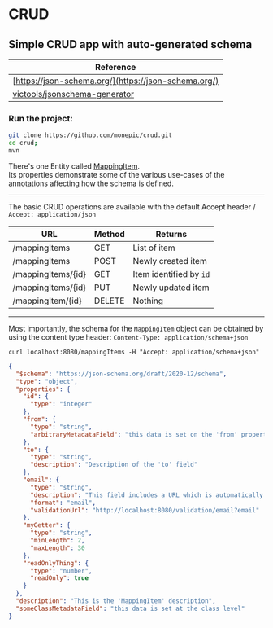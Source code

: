 # CRUD

## Simple CRUD app with auto-generated schema

|Reference|
|---|
| [https://json-schema.org/](https://json-schema.org/) |
| [victools/jsonschema-generator](https://github.com/victools/jsonschema-generator)|

### Run the project:
```bash
git clone https://github.com/monepic/crud.git
cd crud;
mvn
```

There's one Entity called [MappingItem](./src/main/java/com/monepic/crud/entity/MappingItem.java).  
Its properties demonstrate some of the various use-cases of the annotations affecting how the schema is defined.

---

The basic CRUD operations are available with the default Accept header / `Accept: application/json`

|URL|Method|Returns|
|---|---|---|
|/mappingItems|GET|List of item|
|/mappingItems|POST|Newly created item|
|/mappingItems/{id}|GET|Item identified by `id`|
|/mappingItems/{id}|PUT|Newly updated item|
|/mappingItem/{id}|DELETE|Nothing|

---


Most importantly, the schema for the `MappingItem` object can be obtained by using the content type header: `Content-Type: application/schema+json`

`curl localhost:8080/mappingItems -H "Accept: application/schema+json"`


```json
{
  "$schema": "https://json-schema.org/draft/2020-12/schema",
  "type": "object",
  "properties": {
    "id": {
      "type": "integer"
    },
    "from": {
      "type": "string",
      "arbitraryMetadataField": "this data is set on the 'from' property"
    },
    "to": {
      "type": "string",
      "description": "Description of the 'to' field"
    },
    "email": {
      "type": "string",
      "description": "This field includes a URL which is automatically mapped to a controller and can be used for client-side validation",
      "format": "email",
      "validationUrl": "http://localhost:8080/validation/email?email"
    },
    "myGetter": {
      "type": "string",
      "minLength": 2,
      "maxLength": 30
    },
    "readOnlyThing": {
      "type": "number",
      "readOnly": true
    }
  },
  "description": "This is the 'MappingItem' description",
  "someClassMetadataField": "this data is set at the class level"
}
```

